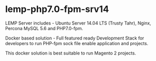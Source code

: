 # lemp-php7.0-fpm-srv14
LEMP Server includes - Ubuntu Server 14.04 LTS (Trusty Tahr), Nginx, Percona MySQL 5.6 and PHP7.0-fpm.

Docker based solution - Full featured ready Development Stack for developers to run PHP-fpm sock file enable application and projects.

This docker solution is best suitable to run Magento 2 projects.
